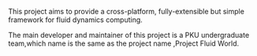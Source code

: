 This project aims to provide a cross-platform, fully-extensible but simple framework for fluid dynamics computing.

The main developer and maintainer of this project is a PKU undergraduate team,which name is the same as the project name ,Project Fluid World.